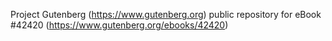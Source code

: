 Project Gutenberg (https://www.gutenberg.org) public repository for eBook #42420 (https://www.gutenberg.org/ebooks/42420)
